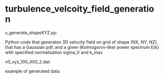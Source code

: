 # turbulence_velcoity_field_generation

v_generate_shapeXYZ.py:

Python code that generates 3D velocity field on grid of shape (NX, NY, NZ), that has a Gaussian pdf, and a given (Kolmogorov-like) power spectrum E(k) with specified normalisation sigma_V and k_max


v0_xyz_100_400_2.dat:

example of generated data 
